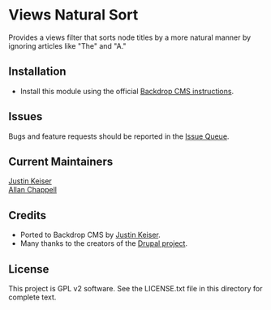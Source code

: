 # Views Natural Sort

Provides a views filter that sorts node titles by a more natural manner by ignoring articles like "The" and "A."

## Installation

- Install this module using the official
  [Backdrop CMS instructions](https://backdropcms.org/user-guide/modules).

## Issues

Bugs and feature requests should be reported in the
[Issue Queue](https://github.com/backdrop-contrib/views_natural_sort/issues).

## Current Maintainers

[Justin Keiser](https://github.com/keiserjb)<br>
[Allan Chappell](https://github.com/generalredneck)

## Credits

- Ported to Backdrop CMS by [Justin Keiser](https://github.com/keiserjb).
- Many thanks to the creators of the [Drupal project](https://www.drupal.org/project/views_natural_sort).

## License

This project is GPL v2 software. See the LICENSE.txt file in this directory for complete text.
